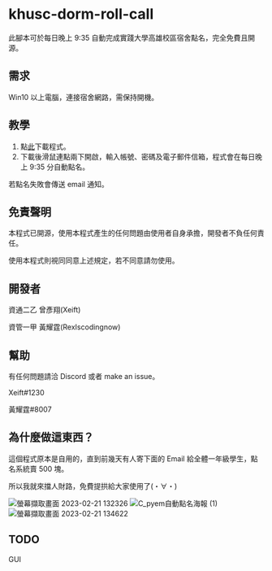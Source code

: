 # khusc-dorm-roll-call
此腳本可於每日晚上 9:35 自動完成實踐大學高雄校區宿舍點名，完全免費且開源。

## 需求
Win10 以上電腦，連接宿舍網路，需保持開機。

## 教學

1. 點[此](https://github.com/Xeift/khusc-dorm-roll-call/raw/main/auto_check.exe)下載程式。
2. 下載後滑鼠連點兩下開啟，輸入帳號、密碼及電子郵件信箱，程式會在每日晚上 9:35 分自動點名。

若點名失敗會傳送 email 通知。

## 免責聲明
本程式已開源，使用本程式產生的任何問題由使用者自身承擔，開發者不負任何責任。

使用本程式則視同同意上述規定，若不同意請勿使用。

## 開發者
資通二乙 曾彥翔(Xeift)

資管一甲 黃耀霆(RexIscodingnow)

## 幫助
有任何問題請洽 Discord 或者 make an issue。

Xeift#1230

黃耀霆#8007

## 為什麼做這東西？
這個程式原本是自用的，直到前幾天有人寄下面的 Email 給全體一年級學生，點名系統賣 500 塊。

所以我就來擋人財路，免費提拱給大家使用了(⁠・⁠∀⁠・⁠)

![螢幕擷取畫面 2023-02-21 132326](https://user-images.githubusercontent.com/80938768/220255363-807088cf-bc92-4960-95ab-2dba5d3d4e04.png)
![C_pyem自動點名海報 (1)](https://user-images.githubusercontent.com/80938768/220255377-4eee3960-386b-4109-864c-f693af696f73.png)
![螢幕擷取畫面 2023-02-21 134622](https://user-images.githubusercontent.com/80938768/220258731-3359f351-4961-494b-9fba-ba2d4dff2fd7.png)

## TODO
GUI
